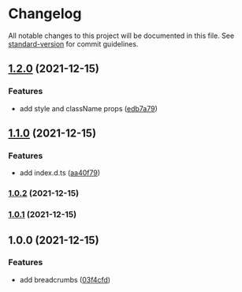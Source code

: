# Changelog

All notable changes to this project will be documented in this file. See [standard-version](https://github.com/conventional-changelog/standard-version) for commit guidelines.

## [1.2.0](https://github.com/youngjuning/nextjs-antd-breadcrumbs/compare/v1.1.0...v1.2.0) (2021-12-15)


### Features

* add style and className props ([edb7a79](https://github.com/youngjuning/nextjs-antd-breadcrumbs/commit/edb7a795da02f2afdedcba967103a90f321f909d))

## [1.1.0](https://github.com/youngjuning/nextjs-antd-breadcrumbs/compare/v1.0.2...v1.1.0) (2021-12-15)


### Features

* add index.d.ts ([aa40f79](https://github.com/youngjuning/nextjs-antd-breadcrumbs/commit/aa40f7976757be3e7b0f89e7c4b6a946e3e606ff))

### [1.0.2](https://github.com/youngjuning/nextjs-antd-breadcrumbs/compare/v1.0.1...v1.0.2) (2021-12-15)

### [1.0.1](https://github.com/youngjuning/nextjs-antd-breadcrumbs/compare/v1.0.0...v1.0.1) (2021-12-15)

## 1.0.0 (2021-12-15)


### Features

* add breadcrumbs ([03f4cfd](https://github.com/youngjuning/nextjs-antd-breadcrumbs/commit/03f4cfd3b21bc4b1d97a2f2a50b55e7509b099a3))
